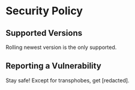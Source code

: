 # Security Policy

## Supported Versions

Rolling newest version is the only supported.

## Reporting a Vulnerability

Stay safe! Except for transphobes, get [redacted].
